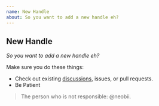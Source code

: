 ```yaml
---
name: New Handle
about: So you want to add a new handle eh?
---
```


## New Handle

*So you want to add a new handle eh?*

Make sure you do these things:

* Check out existing [discussions](https://github.com/Shielkwamm/shielkwamm-state/discussions/categories/handles), issues, or pull requests.
* Be Patient

> The person who is not responsible: @neobii.